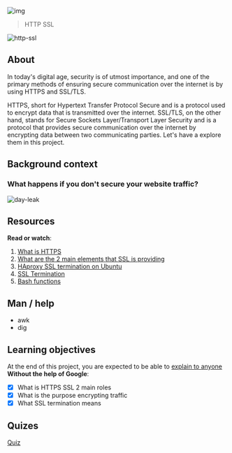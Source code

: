 ![img](https://assets.imaginablefutures.com/media/images/ALX_Logo.max-200x150.png)
  > HTTP SSL

![http-ssl](https://s3.amazonaws.com/intranet-projects-files/holbertonschool-sysadmin_devops/276/FlhGPEK.png)

## About
In today's digital age, security is of utmost importance, and one of the primary methods of ensuring secure communication over the internet is by using HTTPS and SSL/TLS.

HTTPS, short for Hypertext Transfer Protocol Secure and is a protocol used to encrypt data that is transmitted over the internet. SSL/TLS, on the other hand, stands for Secure Sockets Layer/Transport Layer Security and is a protocol that provides secure communication over the internet by encrypting data between two communicating parties. Let's have a explore them in this project.

## Background context
### What happens if you don't secure your website traffic?
![day-leak](https://s3.amazonaws.com/intranet-projects-files/holbertonschool-sysadmin_devops/276/xCmOCgw.gif)


## Resources
__Read or watch__:
1. [What is HTTPS](https://www.instantssl.com/http-vs-https)
2. [What are the 2 main elements that SSL is providing](https://www.sslshopper.com/why-ssl-the-purpose-of-using-ssl-certificates.html)
3. [HAproxy SSL termination on Ubuntu](https://www.linuxtechi.com/how-to-setup-haproxy-ssl-termination-ubuntu/)
4. [SSL Termination](https://en.wikipedia.org/wiki/TLS_termination_proxy)
5. [Bash functions](https://tldp.org/LDP/abs/html/complexfunct.html)

## Man / help
- awk
- dig

## Learning objectives
At the end of this project, you are expected to be able to [explain to anyone](https://fs.blog/feynman-learning-technique/) __Without the help of Google__: 

* [X] What is HTTPS SSL 2 main roles
* [X] What is the purpose encrypting traffic
* [X] What SSL termination means

## Quizes
[Quiz](./quiz.md)